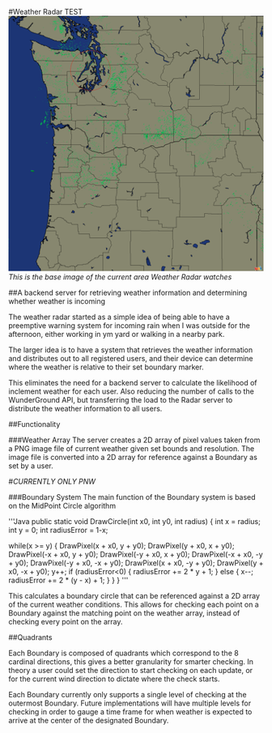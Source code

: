 #Weather Radar TEST
![Radar Base Image](https://raw.githubusercontent.com/Bingram/WUnderGround_TEST/master/CurrentBounds-PNW.png)
*This is the base image of the current area Weather Radar watches*

##A backend server for retrieving weather information and determining whether weather is incoming

The weather radar started as a simple idea of being able to have a preemptive warning system for incoming rain 
when I was outside for the afternoon, either working in ym yard or walking in a nearby park.

The larger idea is to have a system that retrieves the weather information and distributes out
to all registered users, and their device can determine where the weather is relative to
their set boundary marker. 

This eliminates the need for a backend server to calculate the likelihood of inclement weather
for each user. Also reducing the number of calls to the WunderGround API, but transferring the load
to the Radar server to distribute the weather information to all users.


##Functionality

###Weather Array
The server creates a 2D array of pixel values taken from a PNG image file of
current weather given set bounds and resolution. The image file is converted into
a 2D array for reference against a Boundary as set by a user.

#_CURRENTLY ONLY PNW_

###Boundary System 
The main function of the Boundary system is based on the MidPoint Circle algorithm

'''Java
public static void DrawCircle(int x0, int y0, int radius)
{
  int x = radius;
  int y = 0;
  int radiusError = 1-x;
 
  while(x >= y)
  {
    DrawPixel(x + x0, y + y0);
    DrawPixel(y + x0, x + y0);
    DrawPixel(-x + x0, y + y0);
    DrawPixel(-y + x0, x + y0);
    DrawPixel(-x + x0, -y + y0);
    DrawPixel(-y + x0, -x + y0);
    DrawPixel(x + x0, -y + y0);
    DrawPixel(y + x0, -x + y0);
    y++;
    if (radiusError<0)
    {
      radiusError += 2 * y + 1;
    }
    else
    {
      x--;
      radiusError += 2 * (y - x) + 1;
    }
  }
}
'''

This calculates a boundary circle that can be referenced against a 2D array of the current 
weather conditions. This allows for checking each point on a Boundary against the matching 
point on the weather array, instead of checking every point on the array.

##Quadrants

Each Boundary is composed of quadrants which correspond to the 8 cardinal directions, this 
gives a better granularity for smarter checking. In theory a user could set the direction to
start checking on each update, or for the current wind direction to dictate where the check
starts.

Each Boundary currently only supports a single level of checking at the outermost Boundary. 
Future implementations will have multiple levels for checking in order to gauge a time frame
for when weather is expected to arrive at the center of the designated Boundary.

